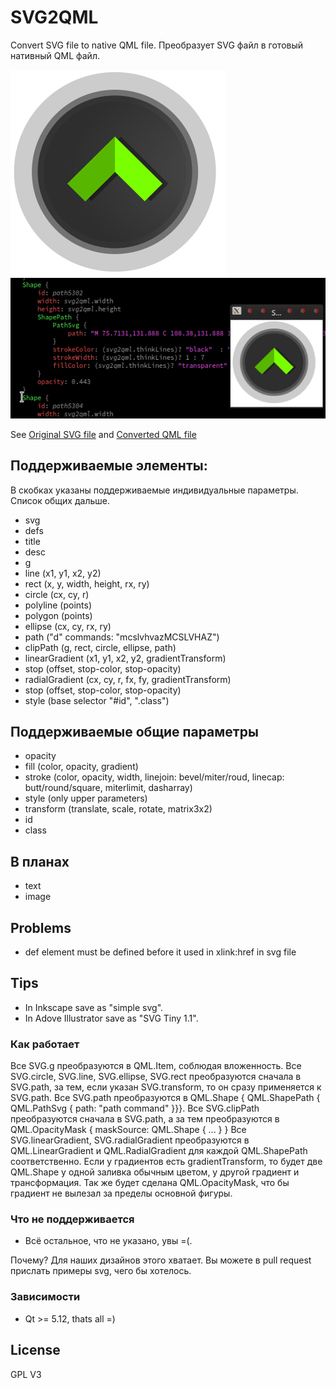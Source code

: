 # SVG2QML
Convert SVG file to native QML file.
Преобразует SVG файл в готовый нативный QML файл.

![Original SVG file](/examples/buttons1_original.png)
![Converted QML file](/examples/buttons1.png)

See [Original SVG file](/examples/buttons1.svg) and [Converted QML file](/examples/buttons1.qml)

## Поддерживаемые элементы:
В скобках указаны поддерживаемые индивидуальные параметры. 
Список общих дальше.
- svg
- defs
- title
- desc
- g
- line (x1, y1, x2, y2)
- rect (x, y, width, height, rx, ry)
- circle (cx, cy, r)
- polyline (points)
- polygon (points)
- ellipse (cx, cy, rx, ry)
- path ("d" commands: "mcslvhvazMCSLVHAZ")
- clipPath (g, rect, circle, ellipse, path)
- linearGradient (x1, y1, x2, y2, gradientTransform)
 - stop (offset, stop-color, stop-opacity) 
- radialGradient (cx, cy, r, fx, fy, gradientTransform)
 - stop (offset, stop-color, stop-opacity)
- style (base selector "#id", ".class")

## Поддерживаемые общие параметры
 - opacity
 - fill (color, opacity, gradient)
 - stroke (color, opacity, width, linejoin: bevel/miter/roud, linecap: butt/round/square, miterlimit, dasharray)
 - style (only upper parameters)
 - transform (translate, scale, rotate, matrix3x2)
 - id
 - class

## В планах
 - text
 - image

## Problems
 - def element must be defined before it used in xlink:href in svg file

## Tips
 - In Inkscape save as "simple svg".
 - In Adove Illustrator save as "SVG Tiny 1.1".

### Как работает
Все SVG.g преобразуются в QML.Item, соблюдая вложенность.
Все SVG.circle, SVG.line, SVG.ellipse, SVG.rect преобразуются сначала в SVG.path, 
за тем, если указан SVG.transform, то он сразу применяется к SVG.path.
Все SVG.path преобразуются в QML.Shape { QML.ShapePath { QML.PathSvg { path: "path command" }}}. 
Все SVG.clipPath преобразуются сначала в SVG.path, а за тем 
преобразуются в QML.OpacityMask { maskSource: QML.Shape { ... }  }
Все SVG.linearGradient, SVG.radialGradient преобразуются в QML.LinearGradient и QML.RadialGradient для каждой QML.ShapePath соответственно. Если у градиентов есть gradientTransform, то будет две QML.Shape у одной заливка обычным цветом, у другой градиент и трансформация. Так же будет сделана QML.OpacityMask, что бы градиент не вылезал за пределы основной фигуры.

### Что не поддерживается
 - Всё остальное, что не указано, увы =(. 

Почему? Для наших дизайнов этого хватает.
Вы можете в pull request прислать примеры svg, чего бы хотелось.

### Зависимости
 - Qt >= 5.12, thats all =)

License
----
GPL V3
